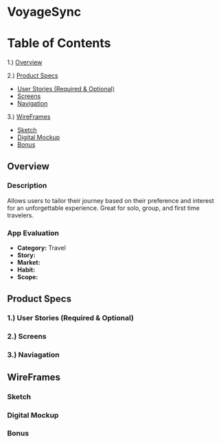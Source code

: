 # VoyageSync

# Table of Contents
1.) [Overview](#overview)


2.) [Product Specs](#product-specs) 
-  [User Stories (Required & Optional)](#user-stories)
-  [Screens](#screens)
-  [Navigation](#navigation)
  
3.) [WireFrames](#wireframes)
-  [Sketch](#sketch)
-  [Digital Mockup](#digital-mockup)
- [Bonus](#bonus)

## Overview
### Description
Allows users to tailor their journey based on their preference and interest for an unforgettable experience. Great for solo, group, and first time travelers. 
### App Evaluation 
- **Category:** Travel
- **Story:** 
- **Market:**
- **Habit:**
- **Scope:**

## Product Specs
### 1.) User Stories (Required & Optional)

### 2.) Screens

### 3.) Naviagation

## WireFrames
### Sketch

### Digital Mockup

### Bonus
